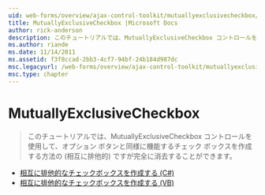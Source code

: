 ```yaml
---
uid: web-forms/overview/ajax-control-toolkit/mutuallyexclusivecheckbox/index
title: MutuallyExclusiveCheckbox |Microsoft Docs
author: rick-anderson
description: このチュートリアルでは、MutuallyExclusiveCheckbox コントロールを使用して、オプション ボタンと同様に機能するチェック ボックスを作成する方法の (相互に排他的) ですがすることができます.
ms.author: riande
ms.date: 11/14/2011
ms.assetid: f3f8ccad-2bb3-4cf7-94bf-24b184d987dc
msc.legacyurl: /web-forms/overview/ajax-control-toolkit/mutuallyexclusivecheckbox
msc.type: chapter
---
```

<a name="mutuallyexclusivecheckbox"></a>MutuallyExclusiveCheckbox
====================
> このチュートリアルでは、MutuallyExclusiveCheckbox コントロールを使用して、オプション ボタンと同様に機能するチェック ボックスを作成する方法の (相互に排他的) ですが完全に消去することができます。


- [相互に排他的なチェックボックスを作成する (C#)](creating-mutually-exclusive-checkboxes-cs.md)
- [相互に排他的なチェックボックスを作成する (VB)](creating-mutually-exclusive-checkboxes-vb.md)
